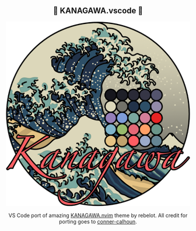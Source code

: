 <p align="center">
  <h2 align="center">🌊 KANAGAWA.vscode 🌊</h2>
</p>

<p align="center">
  <img src="assets/logo.png" width="600" >
</p>

<p align="center">
VS Code port of amazing <a href="https://github.com/rebelot/kanagawa.nvim">KANAGAWA.nvim</a> theme by rebelot.
All credit for porting goes to <a href="https://github.com/conner-calhoun">conner-calhoun</a>.
</p>

<!-- <p align="center"> -->
<!--   <h2 align="center"><img src="assets/screenshot.png"></h2> -->
<!-- </p> -->
